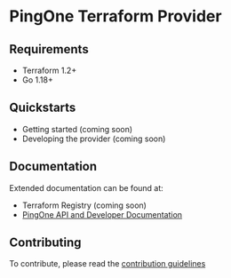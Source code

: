 # PingOne Terraform Provider

## Requirements
* Terraform 1.2+
* Go 1.18+

## Quickstarts

* Getting started (coming soon)
* Developing the provider (coming soon)

## Documentation

Extended documentation can be found at:
* Terraform Registry (coming soon)
* [PingOne API and Developer Documentation](https://apidocs.pingidentity.com/pingone/platform/v1/api/)

## Contributing

To contribute, please read the [contribution guidelines](CONTRIBUTING.md)
